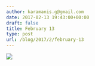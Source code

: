 ```yaml
---
author: karamanis.g@gmail.com
date: 2017-02-13 19:43:00+00:00
draft: false
title: February 13
type: post
url: /blog/2017/2/february-13
---
```


![](https://images.squarespace-cdn.com/content/v1/4f3f61bae4b063b909445965/1487006627758-KVPEJNOM533M21UA0GYL/ke17ZwdGBToddI8pDm48kDHPSfPanjkWqhH6pl6g5ph7gQa3H78H3Y0txjaiv_0fDoOvxcdMmMKkDsyUqMSsMWxHk725yiiHCCLfrh8O1z4YTzHvnKhyp6Da-NYroOW3ZGjoBKy3azqku80C789l0mwONMR1ELp49Lyc52iWr5dNb1QJw9casjKdtTg1_-y4jz4ptJBmI9gQmbjSQnNGng/image-asset.jpeg?format=original)

